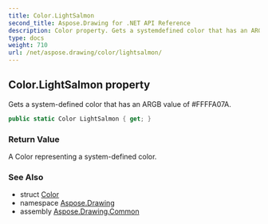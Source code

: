 ```yaml
---
title: Color.LightSalmon
second_title: Aspose.Drawing for .NET API Reference
description: Color property. Gets a systemdefined color that has an ARGB value of FFFFA07A
type: docs
weight: 710
url: /net/aspose.drawing/color/lightsalmon/
---
```

## Color.LightSalmon property

Gets a system-defined color that has an ARGB value of #FFFFA07A.

```csharp
public static Color LightSalmon { get; }
```

### Return Value

A Color representing a system-defined color.

### See Also

* struct [Color](../)
* namespace [Aspose.Drawing](../../color/)
* assembly [Aspose.Drawing.Common](../../../)



